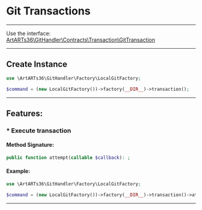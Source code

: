 # Git Transactions

---

Use the interface: [ArtARTs36\GitHandler\Contracts\Transaction\GitTransaction](/Users/artem/PhpstormProjects/artarts36/libraries/git/src/Contracts/Transaction/GitTransaction.php)

---

## Create Instance

```php
use \ArtARTs36\GitHandler\Factory\LocalGitFactory;

$command = (new LocalGitFactory())->factory(__DIR__)->transaction();
```

---

## Features:

### * Execute transaction

#### Method Signature:

```php
public function attempt(callable $callback): ;
```

#### Example:

```php
use \ArtARTs36\GitHandler\Factory\LocalGitFactory;

$command = (new LocalGitFactory())->factory(__DIR__)->transaction()->attempt('callback-test');
```

---
